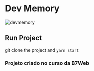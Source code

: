 # Dev Memory

![devmemory](https://user-images.githubusercontent.com/52139246/164362976-ce184a8f-5bb8-4c8f-a1dc-5cdafa971176.png)


## Run Project
git clone the project and
 `yarn start`
 
### Projeto criado no curso da B7Web





